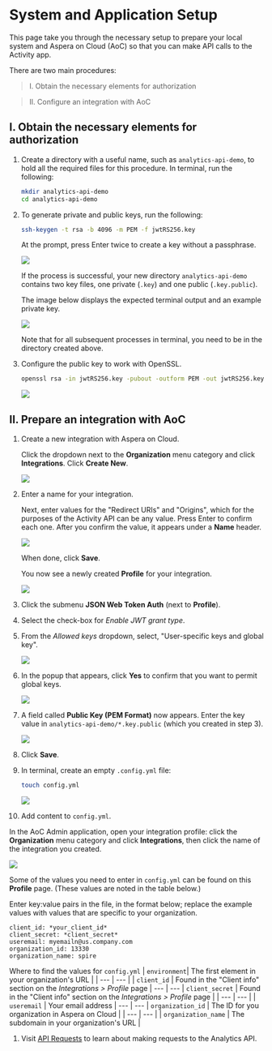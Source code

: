 # System and Application Setup

This page take you through the necessary setup to prepare your local system and Aspera on Cloud (AoC) so that you can make API calls to the Activity app.

There are two main procedures: 

  > I. Obtain the necessary elements for authorization 
  
  > II. Configure an integration with AoC 
 

## I. Obtain the necessary elements for authorization 

1. Create a directory with a useful name, such as `analytics-api-demo`, to hold all the required files for this procedure. In terminal, run the following:

    ```bash
    mkdir analytics-api-demo
    cd analytics-api-demo
    ```

1. To generate private and public keys, run the following:

    ```bash
    ssh-keygen -t rsa -b 4096 -m PEM -f jwtRS256.key
    ```

    At the prompt, press Enter twice to create a key without a passphrase.

     <div class="demo-image">
       <img src="images/2-generate-keys.png"/>
     </div>

    If the process is successful, your new directory `analytics-api-demo` contains two key files, one private (`.key`) and one public (`.key.public`).
    
    The image below displays the expected terminal output and an example private key.

    <div class="demo-image">
     <img src="images/3-preview-private-key.png"/>
    </div>

   Note that for all subsequent processes in terminal, you need to be in the directory created above.
   
1. Configure the public key to work with OpenSSL.

    ```bash
    openssl rsa -in jwtRS256.key -pubout -outform PEM -out jwtRS256.key.pub
    ```

     <div class="demo-image">
       <img src="images/4-configure-jwt-for-openssl.png"/>
     </div>

## II. Prepare an integration with AoC 

1. Create a new integration with Aspera on Cloud.

   Click the dropdown next to the **Organization** menu category and click **Integrations**. Click **Create New**.
    <div class="demo-image">
     <img src="images/5-integrations-create-new.png"/>
    </div>


1. Enter a name for your integration.

   Next, enter values for the "Redirect URIs" and "Origins", which for the purposes of the Activity API can be any value. Press Enter to confirm each one.  After you confirm the value, it appears under a **Name** header.

    <div class="demo-image">
     <img src="images/7-new-form-filled-out.png"/>
    </div>
    
   When done, click **Save**.

   You now see a newly created **Profile** for your integration.

    <div class="demo-image">
     <img src="images/8-profile-details.png"/>
    </div>

1. Click the submenu **JSON Web Token Auth** (next to **Profile**).

1. Select the check-box for *Enable JWT grant type*.
1. From the *Allowed keys* dropdown, select, "User-specific keys and global key". 

    <div class="demo-image">
     <img src="images/11-jwt-selections-continued.png"/>
    </div>

1. In the popup that appears, click **Yes** to confirm that you want to permit global keys.

    <div class="demo-image">
     <img src="images/12-allow-gloabl-keys.png"/>
    </div>

1. A field called **Public Key (PEM Format)** now appears. Enter the key value in `analytics-api-demo/*.key.public` (which you created in step 3). 

    <div class="demo-image">
     <img src="images/13-copy-public-key.png"/>
    </div>

1. Click **Save**.

1. In terminal, create an empty `.config.yml` file:

    ```bash
    touch config.yml
    ```

     <div class="demo-image">
       <img src="images/14-create-empty-config.png"/>
     </div>

1. Add content to `config.yml`.

In the AoC Admin application, open your integration profile: click the **Organization** menu category and click **Integrations**, then click the name of the integration you created. 

 <div class="demo-image">
     <img src="images/15-add-config-data.png"/>
    </div>
    
Some of the values you need to enter in `config.yml` can be found on this **Profile** page. (These values are noted in the table below.)

Enter key:value pairs in the file, in the format below; replace the example values with values that are specific to your organization.

```environment: ra
client_id: *your_client_id*
client_secret: *client_secret*
useremail: myemailn@us.company.com
organization_id: 13330
organization_name: spire
```

Where to find the values for `config.yml`
| `environment`| The first element in your organization's URL |
| --- | --- |
| `client_id` | Found in the "Client info" section on the *Integrations > Profile* page |
  --- |  ---
| `client_secret` | Found in the "Client info" section on the *Integrations > Profile* page |
| --- | --- |
| `useremail` | Your email address |
  --- |  ---
| `organization_id` | The ID for you organization in Aspera on Cloud |
| --- | --- |
| `organization_name` | The subdomain in your organization's URL |

  

1. Visit [API Requests](./analytics-api.md) to learn about making requests to the Analytics API.
